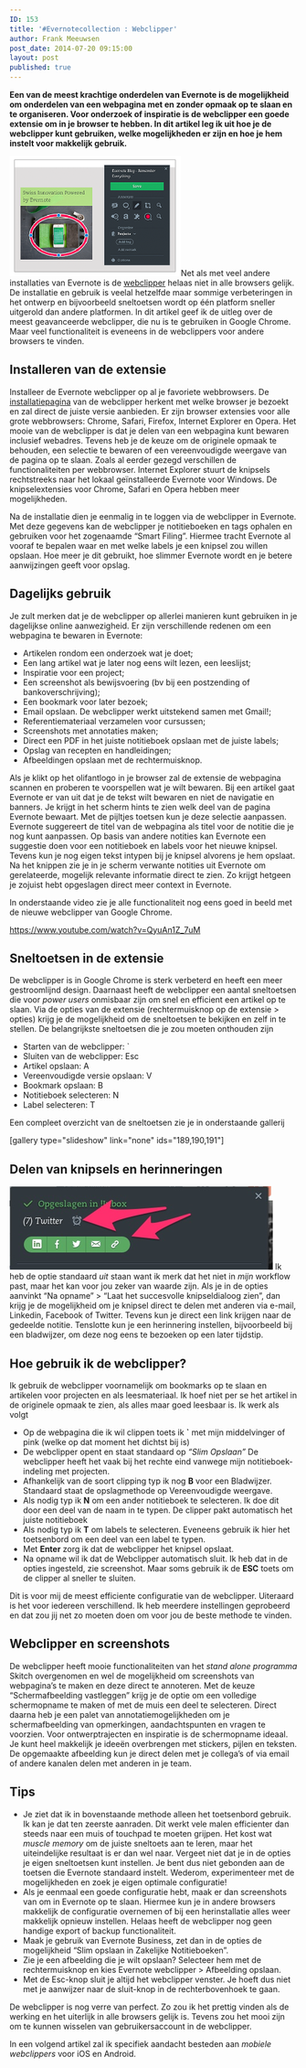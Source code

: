 ```yaml
---
ID: 153
title: '#Evernotecollection : Webclipper'
author: Frank Meeuwsen
post_date: 2014-07-20 09:15:00
layout: post
published: true
---
```

<strong>Een van de meest krachtige onderdelen van Evernote is de mogelijkheid om onderdelen van een webpagina met en zonder opmaak op te slaan en te organiseren. Voor onderzoek of inspiratie is de webclipper een goede extensie om in je browser te hebben. In dit artikel leg ik uit hoe je de webclipper kunt gebruiken, welke mogelijkheden er zijn en hoe je hem instelt voor makkelijk gebruik.</strong>

<!--more-->

<img class="alignleft size-medium wp-image-188" src="/images/2014/07/webclipper_1-300x210.png" alt="webclipper_1" width="300" height="210" />Net als met veel andere installaties van Evernote is de <a title="Evernote webclipper" href="http://evernote.com/webclipper">webclipper</a> helaas niet in alle browsers gelijk. De installatie en gebruik is veelal hetzelfde maar sommige verbeteringen in het ontwerp en bijvoorbeeld sneltoetsen wordt op één platform sneller uitgerold dan andere platformen. In dit artikel geef ik de uitleg over de meest geavanceerde webclipper, die nu is te gebruiken in Google Chrome. Maar veel functionaliteit is eveneens in de webclippers voor andere browsers te vinden.

<h2 id="installerenvandeextensie">Installeren van de extensie</h2>

Installeer de Evernote webclipper op al je favoriete webbrowsers. De <a title="Evernote webclipper" href="http://evernote.com/webclipper">installatiepagina</a> van de webclipper herkent met welke browser je bezoekt en zal direct de juiste versie aanbieden.
Er zijn browser extensies voor alle grote webbrowsers: Chrome, Safari, Firefox, Internet Explorer en Opera. Het mooie van de webclipper is dat je delen van een webpagina kunt bewaren inclusief webadres. Tevens heb je de keuze om de originele opmaak te behouden, een selectie te bewaren of een vereenvoudigde weergave van de pagina op te slaan. Zoals al eerder gezegd verschillen de functionaliteiten per webbrowser. Internet Explorer stuurt de knipsels rechtstreeks naar het lokaal geïnstalleerde Evernote voor Windows. De knipselextensies voor Chrome, Safari en Opera hebben meer mogelijkheden.

Na de installatie dien je eenmalig in te loggen via de webclipper in Evernote. Met deze gegevens kan de webclipper je notitieboeken en tags ophalen en gebruiken voor het zogenaamde “Smart Filing”. Hiermee tracht Evernote al vooraf te bepalen waar en met welke labels je een knipsel zou willen opslaan. Hoe meer je dit gebruikt, hoe slimmer Evernote wordt en je betere aanwijzingen geeft voor opslag.

<h2 id="dagelijksgebruik">Dagelijks gebruik</h2>

Je zult merken dat je de webclipper op allerlei manieren kunt gebruiken in je dagelijkse online aanwezigheid. Er zijn verschillende redenen om een webpagina te bewaren in Evernote:

<ul>
    <li>Artikelen rondom een onderzoek wat je doet;</li>
    <li>Een lang artikel wat je later nog eens wilt lezen, een leeslijst;</li>
    <li>Inspiratie voor een project;</li>
    <li>Een screenshot als bewijsvoering (bv bij een postzending of bankoverschrijving);</li>
    <li>Een bookmark voor later bezoek;</li>
    <li>Email opslaan. De webclipper werkt uitstekend samen met Gmail!;</li>
    <li>Referentiemateriaal verzamelen voor cursussen;</li>
    <li>Screenshots met annotaties maken;</li>
    <li>Direct een PDF in het juiste notitieboek opslaan met de juiste labels;</li>
    <li>Opslag van recepten en handleidingen;</li>
    <li>Afbeeldingen opslaan met de rechtermuisknop.</li>
</ul>

Als je klikt op het olifantlogo in je browser zal de extensie de webpagina scannen en proberen te voorspellen wat je wilt bewaren. Bij een artikel gaat Evernote er van uit dat je de tekst wilt bewaren en niet de navigatie en banners. Je krijgt in het scherm hints te zien welk deel van de pagina Evernote bewaart. Met de pijltjes toetsen kun je deze selectie aanpassen.
Evernote suggereert de titel van de webpagina als titel voor de notitie die je nog kunt aanpassen. Op basis van andere notities kan Evernote een suggestie doen voor een notitieboek en labels voor het nieuwe knipsel. Tevens kun je nog eigen tekst intypen bij je knipsel alvorens je hem opslaat.
Na het knippen zie je in je scherm verwante notities uit Evernote om gerelateerde, mogelijk relevante informatie direct te zien. Zo krijgt hetgeen je zojuist hebt opgeslagen direct meer context in Evernote.

In onderstaande video zie je alle functionaliteit nog eens goed in beeld met de nieuwe webclipper van Google Chrome.

https://www.youtube.com/watch?v=QyuAn1Z_7uM

<h2 id="sneltoetsenindeextensie">Sneltoetsen in de extensie</h2>

De webclipper is in Google Chrome is sterk verbeterd en heeft een meer gestroomlijnd design. Daarnaast heeft de webclipper een aantal sneltoetsen die voor <em>power users</em> onmisbaar zijn om snel en efficient een artikel op te slaan. Via de opties van de extensie (rechtermuisknop op de extensie &gt; opties) krijg je de mogelijkheid om de sneltoetsen te bekijken en zelf in te stellen. De belangrijkste sneltoetsen die je zou moeten onthouden zijn

<ul>
    <li>Starten van de webclipper: `</li>
    <li>Sluiten van de webclipper: Esc</li>
    <li>Artikel opslaan: A</li>
    <li>Vereenvoudigde versie opslaan: V</li>
    <li>Bookmark opslaan: B</li>
    <li>Notitieboek selecteren: N</li>
    <li>Label selecteren: T</li>
</ul>

Een compleet overzicht van de sneltoetsen zie je in onderstaande gallerij

[gallery type="slideshow" link="none" ids="189,190,191"]

<h2 id="delenvanknipselsenherinneringen">Delen van knipsels en herinneringen</h2>

<img class="aligncenter size-full wp-image-192" src="/images/2014/07/webclipper_5.jpg" alt="webclipper_5" width="461" height="146" />
Ik heb de optie standaard <em>uit</em> staan want ik merk dat het niet in <em>mijn</em> workflow past, maar het kan voor jou zeker van waarde zijn. Als je in de opties aanvinkt “Na opname” &gt; “Laat het succesvolle knipseldialoog zien”, dan krijg je de mogelijkheid om je knipsel direct te delen met anderen via e-mail, Linkedin, Facebook of Twitter. Tevens kun je direct een link krijgen naar de gedeelde notitie. Tenslotte kun je een herinnering instellen, bijvoorbeeld bij een bladwijzer, om deze nog eens te bezoeken op een later tijdstip.

<h2 id="hoegebruikikdewebclipper">Hoe gebruik ik de webclipper?</h2>

Ik gebruik de webclipper voornamelijk om bookmarks op te slaan en artikelen voor projecten en als leesmateriaal. Ik hoef niet per se het artikel in de originele opmaak te zien, als alles maar goed leesbaar is. Ik werk als volgt

<ul>
    <li>Op de webpagina die ik wil clippen toets ik <strong>`</strong> met mijn middelvinger of pink (welke op dat moment het dichtst bij is)</li>
    <li>De webclipper opent en staat standaard op <em>“Slim Opslaan”</em> De webclipper heeft het vaak bij het rechte eind vanwege mijn notitieboek-indeling met projecten.</li>
    <li>Afhankelijk van de soort clipping typ ik nog <strong>B</strong> voor een Bladwijzer. Standaard staat de opslagmethode op Vereenvoudigde weergave.</li>
    <li>Als nodig typ ik <strong>N</strong> om een ander notitieboek te selecteren. Ik doe dit door een deel van de naam in te typen. De clipper pakt automatisch het juiste notitieboek</li>
    <li>Als nodig typ ik <strong>T</strong> om labels te selecteren. Eveneens gebruik ik hier het toetsenbord om een deel van een label te typen.</li>
    <li>Met <strong>Enter</strong> zorg ik dat de webclipper het knipsel opslaat.</li>
    <li>Na opname wil ik dat de Webclipper automatisch sluit. Ik heb dat in de opties ingesteld, zie screenshot. Maar soms gebruik ik de <strong>ESC</strong> toets om de clipper al sneller te sluiten.</li>
</ul>

Dit is voor mij de meest efficiente configuratie van de webclipper. Uiteraard is het voor iedereen verschillend. Ik heb meerdere instellingen geprobeerd en dat zou jij net zo moeten doen om voor jou de beste methode te vinden.

<h2 id="webclipperenscreenshots">Webclipper en screenshots</h2>

De webclipper heeft mooie functionaliteiten van het <em>stand alone programma</em> Skitch overgenomen en wel de mogelijkheid om screenshots van webpagina’s te maken en deze direct te annoteren. Met de keuze “Schermafbeelding vastleggen” krijg je de optie om een volledige schermopname te maken of met de muis een deel te selecteren.
Direct daarna heb je een palet van annotatiemogelijkheden om je schermafbeelding van opmerkingen, aandachtspunten en vragen te voorzien. Voor ontwerptrajecten en inspiratie is de schermopname ideaal. Je kunt heel makkelijk je ideeën overbrengen met stickers, pijlen en teksten. De opgemaakte afbeelding kun je direct delen met je collega’s of via email of andere kanalen delen met anderen in je team.

<h2 id="tips">Tips</h2>

<ul>
    <li>Je ziet dat ik in bovenstaande methode alleen het toetsenbord gebruik. Ik kan je dat ten zeerste aanraden. Dit werkt vele malen efficienter dan steeds naar een muis of touchpad te moeten grijpen. Het kost wat <em>muscle memory</em> om de juiste sneltoets aan te leren, maar het uiteindelijke resultaat is er dan wel naar. Vergeet niet dat je in de opties je eigen sneltoetsen kunt instellen. Je bent dus niet gebonden aan de toetsen die Evernote standaard instelt. Wederom, experimenteer met de mogelijkheden en zoek je eigen optimale configuratie!</li>
    <li>Als je eenmaal een goede configuratie hebt, maak er dan screenshots van om in Evernote op te slaan. Hiermee kun je in andere browsers makkelijk de configuratie overnemen of bij een herinstallatie alles weer makkelijk opnieuw instellen. Helaas heeft de webclipper nog geen handige export of backup functionaliteit.</li>
    <li>Maak je gebruik van Evernote Business, zet dan in de opties de mogelijkheid “Slim opslaan in Zakelijke Notitieboeken”.</li>
    <li>Zie je een afbeelding die je wilt opslaan? Selecteer hem met de rechtermuisknop en kies Evernote webclipper &gt; Afbeelding opslaan.</li>
    <li>Met de Esc-knop sluit je altijd het webclipper venster. Je hoeft dus niet met je aanwijzer naar de sluit-knop in de rechterbovenhoek te gaan.</li>
</ul>

De webclipper is nog verre van perfect. Zo zou ik het prettig vinden als de werking en het uiterlijk in alle browsers gelijk is. Tevens zou het mooi zijn om te kunnen wisselen van gebruikersaccount in de webclipper.

In een volgend artikel zal ik specifiek aandacht besteden aan <em>mobiele webclippers</em> voor iOS en Android.
